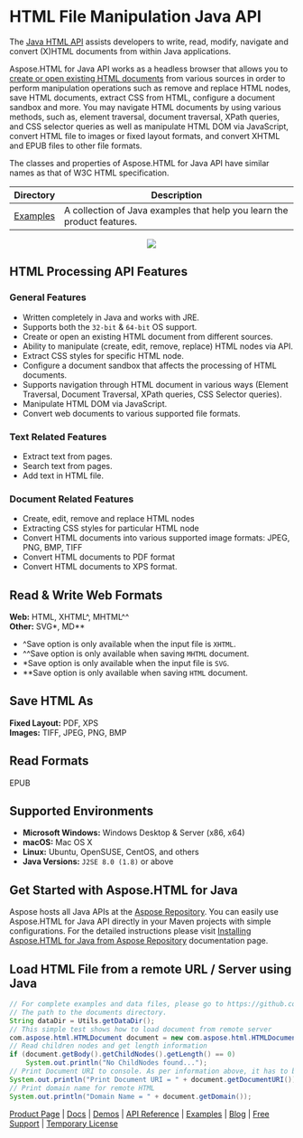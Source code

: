 # HTML File Manipulation Java API

The [Java HTML API](https://products.aspose.com/html/java) assists developers to write, read, modify, navigate and convert (X)HTML documents from within Java applications.

Aspose.HTML for Java API works as a headless browser that allows you to [create or open existing HTML documents](https://docs.aspose.com/display/htmljava/Loading+an+existing+HTML+document) from various sources in order to perform manipulation operations such as remove and replace HTML nodes, save HTML documents, extract CSS from HTML, configure a document sandbox and more. You may navigate HTML documents by using various methods, such as, element traversal, document traversal, XPath queries, and CSS selector queries as well as manipulate HTML DOM via JavaScript, convert HTML file to images or fixed layout formats, and convert XHTML and EPUB files to other file formats.

The classes and properties of Aspose.HTML for Java API have similar names as that of W3C HTML specification.

Directory | Description
--------- | -----------
[Examples](https://github.com/aspose-html/Aspose.HTML-for-Java/tree/master/Examples) | A collection of Java examples that help you learn the product features.

<p align="center">

  <a title="Download complete Aspose.HTML for Java source code" href="https://github.com/aspose-html/Aspose.HTML-for-Java/archive/master.zip">
	<img src="https://raw.github.com/AsposeExamples/java-examples-dashboard/master/images/downloadZip-Button-Large.png" />
  </a>
</p>

## HTML Processing API Features

### General Features

- Written completely in Java and works with JRE.
- Supports both the `32-bit` & `64-bit` OS support.
- Create or open an existing HTML document from different sources.
- Ability to manipulate (create, edit, remove, replace) HTML nodes via API.
- Extract CSS styles for specific HTML node.
- Configure a document sandbox that affects the processing of HTML documents.
- Supports navigation through HTML document in various ways (Element Traversal, Document Traversal, XPath queries, CSS Selector queries).
- Manipulate HTML DOM via JavaScript.
- Convert web documents to various supported file formats.

### Text Related Features

- Extract text from pages.
- Search text from pages.
- Add text in HTML file.

### Document Related Features

- Create, edit, remove and replace HTML nodes
- Extracting CSS styles for particular HTML node
- Convert HTML documents into various supported image formats: JPEG, PNG, BMP, TIFF
- Convert HTML documents to PDF format
- Convert HTML documents to XPS format.

## Read & Write Web Formats

**Web:** HTML, XHTML^, MHTML^^\
**Other:** SVG*, MD**

- ^Save option is only available when the input file is `XHTML`.
- ^^Save option is only available when saving `MHTML` document.
- *Save option is only available when the input file is `SVG`.
- **Save option is only available when saving `HTML` document.

## Save HTML As

**Fixed Layout:** PDF, XPS\
**Images:** TIFF, JPEG, PNG, BMP

## Read Formats

EPUB

## Supported Environments

- **Microsoft Windows:** Windows Desktop & Server (x86, x64)
- **macOS:** Mac OS X
- **Linux:** Ubuntu, OpenSUSE, CentOS, and others
- **Java Versions:** `J2SE 8.0 (1.8)` or above

## Get Started with Aspose.HTML for Java

Aspose hosts all Java APIs at the [Aspose Repository](https://repository.aspose.com/webapp/#/artifacts/browse/tree/General/repo/com/aspose/aspose-html). You can easily use Aspose.HTML for Java API directly in your Maven projects with simple configurations. For the detailed instructions please visit [Installing Aspose.HTML for Java from Aspose Repository](https://docs.aspose.com/display/htmljava/Installation#Installation-InstallingAspose.HTMLforJavafromAsposeRepository) documentation page.

## Load HTML File from a remote URL / Server using Java

```java
// For complete examples and data files, please go to https://github.com/aspose-html/Aspose.Html-for-Java
// The path to the documents directory.
String dataDir = Utils.getDataDir();
// This simple test shows how to load document from remote server
com.aspose.html.HTMLDocument document = new com.aspose.html.HTMLDocument(new com.aspose.html.Url(dataDir + "input.html"));
// Read children nodes and get length information
if (document.getBody().getChildNodes().getLength() == 0)
    System.out.println("No ChildNodes found...");
// Print Document URI to console. As per information above, it has to be https://www.w3.org/TR/html5/
System.out.println("Print Document URI = " + document.getDocumentURI());
// Print domain name for remote HTML
System.out.println("Domain Name = " + document.getDomain());
```

[Product Page](https://products.aspose.com/html/java) | [Docs](https://docs.aspose.com/display/htmljava/Home) | [Demos](https://products.aspose.app/html/family) | [API Reference](https://apireference.aspose.com/java/html) | [Examples](https://github.com/aspose-html/Aspose.Html-for-Java) | [Blog](https://blog.aspose.com/category/html/) | [Free Support](https://forum.aspose.com/c/html) | [Temporary License](https://purchase.aspose.com/temporary-license)
